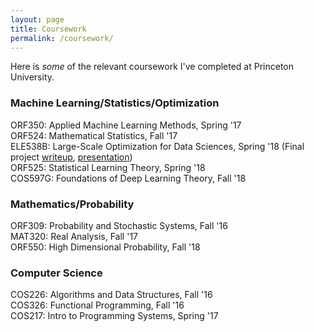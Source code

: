 ```yaml
---
layout: page
title: Coursework
permalink: /coursework/
---
```


Here is *some* of the relevant coursework I've completed at Princeton University.

### Machine Learning/Statistics/Optimization

ORF350: Applied Machine Learning Methods, Spring '17  
ORF524: Mathematical Statistics, Fall '17  
ELE538B: Large-Scale Optimization for Data Sciences, Spring '18 (Final project [writeup][1], [presentation][2])  
ORF525: Statistical Learning Theory, Spring '18  
COS597G: Foundations of Deep Learning Theory, Fall '18  

### Mathematics/Probability
ORF309: Probability and Stochastic Systems, Fall '16  
MAT320: Real Analysis, Fall '17  
ORF550: High Dimensional Probability, Fall '18  

### Computer Science
COS226: Algorithms and Data Structures, Fall '16  
COS326: Functional Programming, Fall '16  
COS217: Intro to Programming Systems, Spring '17  


[1]: {{site.url}}/pdfs/natasha.pdf
[2]: {{site.url}}/pdfs/Natasha2pres_ch22.pdf
